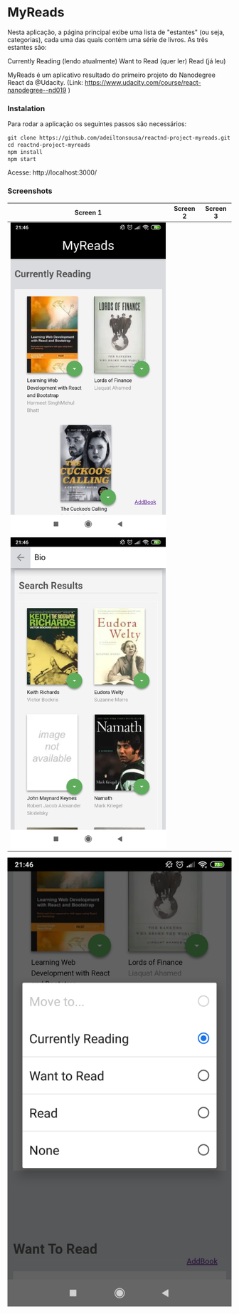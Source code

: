# MyReads

Nesta aplicação, a página principal exibe uma lista de "estantes" (ou seja, categorias), cada uma das quais contém uma série de livros. As três estantes são:

Currently Reading (lendo atualmente)
Want to Read (quer ler)
Read (já leu)

MyReads é um aplicativo resultado do primeiro projeto do Nanodegree React da @Udacity. (Link: https://www.udacity.com/course/react-nanodegree--nd019 )



### Instalation

Para rodar a aplicação os seguintes passos são necessários:

```
git clone https://github.com/adeiltonsousa/reactnd-project-myreads.git
cd reactnd-project-myreads
npm install
npm start
```
Acesse: http://localhost:3000/

### Screenshots

Screen 1 | Screen 2 | Screen 3
---------| -------- | --------
![Alt Text](https://github.com/adeiltonsousa/reactnd-project-myreads/blob/master/src/icons/01.png) |
![Alt Text](https://github.com/adeiltonsousa/reactnd-project-myreads/blob/master/src/icons/02.png) |
![Alt Text](https://github.com/adeiltonsousa/reactnd-project-myreads/blob/master/src/icons/03.png)

